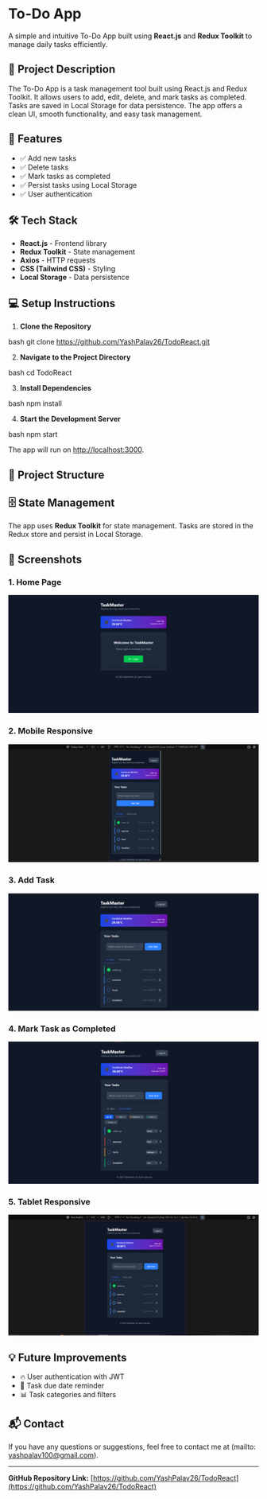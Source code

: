 
# To-Do App

A simple and intuitive To-Do App built using **React.js** and **Redux Toolkit** to manage daily tasks efficiently.

## 📜 Project Description
The To-Do App is a task management tool built using React.js and Redux Toolkit. It allows users to add, edit, delete, and mark tasks as completed. Tasks are saved in Local Storage for data persistence. The app offers a clean UI, smooth functionality, and easy task management.

## 🚀 Features
- ✅ Add new tasks
- ✅ Delete tasks
- ✅ Mark tasks as completed
- ✅ Persist tasks using Local Storage
- ✅ User authentication 

## 🛠 Tech Stack
- **React.js** - Frontend library
- **Redux Toolkit** - State management
- **Axios** - HTTP requests
- **CSS (Tailwind CSS)** - Styling
- **Local Storage** - Data persistence

## 💻 Setup Instructions

1. **Clone the Repository**

bash
git clone https://github.com/YashPalav26/TodoReact.git



2. **Navigate to the Project Directory**

bash
cd TodoReact



3. **Install Dependencies**

bash
npm install



4. **Start the Development Server**

bash
npm start



The app will run on [http://localhost:3000](http://localhost:3000).

## 📂 Project Structure


## 🗄️ State Management
The app uses **Redux Toolkit** for state management. Tasks are stored in the Redux store and persist in Local Storage.

## 📸 Screenshots
### 1. Home Page
![Home Page](./public/login.png)

### 2. Mobile Responsive
![Mobile Responsive](./public/mobile.png)

### 3. Add Task
![Tasks](./public/tasksDisplay.png)

### 4. Mark Task as Completed
![Completed Task](./public/priorityTasks.png)

### 5. Tablet Responsive
![Tablet Responsive](./public/tablet.png)

## 💡 Future Improvements
- 🔥 User authentication with JWT
- 📅 Task due date reminder
- 📊 Task categories and filters

## 📬 Contact
If you have any questions or suggestions, feel free to contact me at (mailto: yashpalav100@gmail.com).

---

**GitHub Repository Link:** [https://github.com/YashPalav26/TodoReact](https://github.com/YashPalav26/TodoReact)


